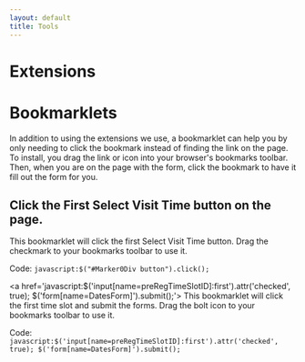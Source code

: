 ```yaml
---
layout: default
title: Tools
---
```

<div class="container" markdown="1">

# Extensions

# Bookmarklets

In addition to using the extensions we use, a bookmarklet can help you by only needing to click the bookmark instead of finding the link on the page. To install, you drag the link or icon into your browser's bookmarks toolbar. Then, when you are on the page with the form, click the bookmark to have it fill out the form for you.

## Click the First Select Visit Time button on the page.
<a class="float-left" href='javascript:$("#Marker0Div button").click();'><i class="fa fa-check fa-4x" aria-hidden="true"></i><span style="display:none;">Click 1st Button</span></a> This bookmarklet will click the first Select Visit Time button. Drag the checkmark to your bookmarks toolbar to use it.

Code: <code>javascript:$("#Marker0Div button").click();</code>

<a href='javascript:$('input[name=preRegTimeSlotID]:first').attr('checked', true); $('form[name=DatesForm]').submit();'><i class="fa fa-bolt fa-4x" aria-hidden="true"></i><span style="display:none;">Click the first radio button and submit the form. </span></a> This bookmarklet will click the first time slot and submit the forms. Drag the bolt icon to your bookmarks toolbar to use it.

Code: <code>javascript:$('input[name=preRegTimeSlotID]:first').attr('checked', true); $('form[name=DatesForm]').submit();</code>



</div>
</div>
